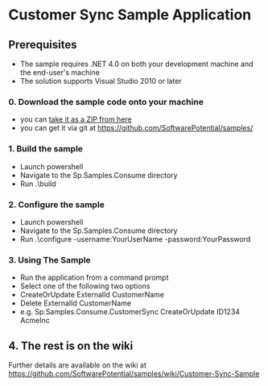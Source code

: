 # Customer Sync Sample Application

## Prerequisites

* The sample requires .NET 4.0 on both your development machine and the end-user's machine
* The solution supports Visual Studio 2010 or later

### 0. Download the sample code onto your machine 

* you can [take it as a ZIP from here](https://github.com/SoftwarePotential/samples/zipball/master) 
* you can get it via git at https://github.com/SoftwarePotential/samples/

### 1. Build the sample

* Launch powershell 
* Navigate to the Sp.Samples.Consume directory
* Run .\build

### 2. Configure the sample
* Launch powershell 
* Navigate to the Sp.Samples.Consume directory
* Run .\configure -username:YourUserName -password:YourPassword

### 3. Using The Sample

* Run the application from a command prompt 
* Select one of the following two options
* CreateOrUpdate ExternalId CustomerName
* Delete ExternalId CustomerName
* e.g. Sp.Samples.Consume.CustomerSync CreateOrUpdate ID1234 AcmeInc

## 4. The rest is on the wiki

Further details are available on the wiki at https://github.com/SoftwarePotential/samples/wiki/Customer-Sync-Sample
